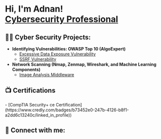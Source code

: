 <h1>Hi, I'm Adnan! <br/><a href="https://www.linkedin.com/in/joshmadakor/">Cybersecurity Professional </a></h1>

<h2>👨‍💻 Cyber Security Projects:</h2>

- <b> Identifying Vulnerabilities: OWASP Top 10 (AlgoExpert)</b>
  - [Excessive Data Exposure Vulnerability ](https://github.com/adnang12/adnang12/issues/1)
  - [SSRF Vulnerability ](https://github.com/adnang12/adnang12/issues/2)
- <b>Network Scanning (Nmap, Zenmap, Wireshark, and Machine Learning Components)</b>
  - [Image Analysis Middleware](https://github.com/joshmadakor1/4chan-Image-Analysis-Middleware-C964)

<h2>📺 Certifications </h2>
 - [CompTIA Security+ ce Certification](https://www.credly.com/badges/b73452e0-247b-4126-b8f1-a2dd6c13240c/linked_in_profile))

<h2> 🤳 Connect with me:</h2>

[linkedin]: [https://www.linkedin.com/in/adnan-g-464839252/]
 
<!--
**joshmadakor1/joshmadakor1** is a ✨ _special_ ✨ repository because its `README.md` (this file) appears on your GitHub profile.

Here are some ideas to get you started:

- 🔭 I’m currently working on ...
- 🌱 I’m currently learning ...
- 👯 I’m looking to collaborate on ...
- 🤔 I’m looking for help with ...
- 💬 Ask me about ...
- 📫 How to reach me: ...
